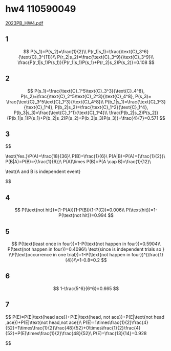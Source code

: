 # hw4 110590049

[2023PB_HW4.pdf](../../assets/2023PB_HW4.pdf)

## 1

$$
P(s_1)=P(s_2)=\frac{1}{2}\\
P(r_1|s_1)=\frac{\text{C}_3^6}{\text{C}_3^{11}}\\
P(r_2|s_2)=\frac{\text{C}_3^9}{\text{C}_3^9}\\
\frac{P(r_1|s_1)P(s_1)}{P(r_1|s_1)P(s_1)+P(r_2|s_2)P(s_2)}=0.108
$$

## 2

$$
P(s_1)=\frac{\text{C}_1^5\text{C}_3^3}{\text{C}_4^8},
P(s_2)=\frac{\text{C}_2^5\text{C}_2^3}{\text{C}_4^8},
P(s_3)=
\frac{\text{C}_3^5\text{C}_1^3}{\text{C}_4^8}\\
P(b_1|s_1)=\frac{\text{C}_1^3}{\text{C}_1^4},
P(b_2|s_2)=\frac{\text{C}_1^2}{\text{C}_1^4},
P(b_3|s_3)=\frac{\text{C}_1^1}{\text{C}_1^4}\\
\frac{P(b_2|s_2)P(s_2)}{P(b_1|s_1)P(s_1)+P(b_2|s_2)P(s_2)+P(b_3|s_3)P(s_3)}=\frac{4}{7}=0.571
$$

## 3

$$

\text{Yes.}\\P(A)=\frac{18}{36}\\
P(B)=\frac{1}{6}\\
P(A|B)=P(A)={\frac{1}{2}}\\
P(B|A)=P(B)={\frac{1}{6}}\\
P(A)\times P(B)=P(A \cap B)=\frac{1}{12}\\

\text{A and B is independent event}

$$

## 4

$$
P(\text{not hit})=(1-P(A))(1-P(B))(1-P(C))=0.006\\
P(\text{hit})=1-P(\text{not hit})=0.994
$$

## 5

$$
P(\text{least once in four})=1-P(\text{not happen in four})=0.5904\\
P(\text{not happen in four})=0.4096\\
\text{since is independent trials so } \\P(\text{occurrence in one trial})=1-P(\text{not happen in four})^{\frac{1}{4}}\\=1-0.8=0.2
$$

## 6

$$
1-\frac{5^6}{6^6}=0.665
$$

## 7

$$
P(E)=P(E|\text{head ace})+P(E|\text{head, not ace})+P(E|\text{not head ,ace})+P(E|\text{not head,not ace})\\
P(E)=1\times\frac{1}{2}\frac{4}{52}+1\times\frac{1}{2}\frac{48}{52}+0\times\frac{1}{2}\frac{4}{52}+P(E)\times\frac{1}{2}\frac{48}{52}\\
P(E)=\frac{13}{14}=0.928

$$